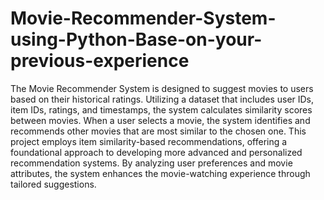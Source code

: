 # Movie-Recommender-System-using-Python-Base-on-your-previous-experience
The Movie Recommender System is designed to suggest movies to users based on their historical ratings. Utilizing a dataset that includes user IDs, item IDs, ratings, and timestamps, the system calculates similarity scores between movies. When a user selects a movie, the system identifies and recommends other movies that are most similar to the chosen one. This project employs item similarity-based recommendations, offering a foundational approach to developing more advanced and personalized recommendation systems. By analyzing user preferences and movie attributes, the system enhances the movie-watching experience through tailored suggestions.
